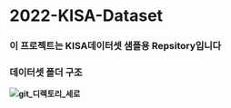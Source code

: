 # <strong>2022-KISA-Dataset
### 이 프로젝트는 KISA데이터셋 샘플용 Repsitory입니다
 
### 데이터셋 폴더 구조
![git_디렉토리_세로](https://user-images.githubusercontent.com/77917710/218401656-d43f7590-2158-4537-a361-4793fb5edf92.jpg)

 
